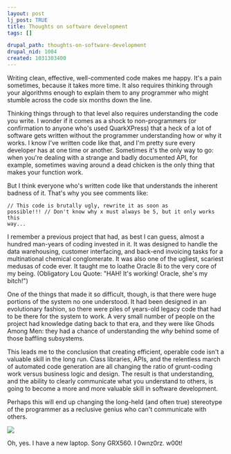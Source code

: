 ```yaml
--- 
layout: post
lj_post: TRUE
title: Thoughts on software development
tags: []

drupal_path: thoughts-on-software-development
drupal_nid: 1004
created: 1031303400
---
```

Writing clean, effective, well-commented code makes me happy. It's a pain sometimes, because it takes more time. It also requires thinking through your algorithms enough to explain them to any programmer who might stumble across the code six months down the line.

Thinking things through to that level also requires understanding the code you write. I wonder if it comes as a shock to non-programmers (or confirmation to anyone who's used QuarkXPress) that a heck of a lot of software gets written without the programmer understanding how or why it works. I know I've written code like that, and I'm pretty sure every developer has at one time or another. Sometimes it's the only way to go: when you're dealing with a strange and badly documented API, for example, sometimes waving around a dead chicken is the only thing that makes your function work.

But I think everyone who's written code like that understands the inherent badness of it. That's why you see comments like:

<CODE>// This code is brutally ugly, rewrite it as soon as possible!!!
// Don't know why x must always be 5, but it only works this way...</CODE>

I remember a previous project that had, as best I can guess, almost a hundred man-years of coding invested in it. It was designed to handle the data warehousing, customer interfacing, and back-end invoicing tasks for a multinational chemical conglomerate. It was also one of the ugliest, scariest medusas of code ever. It taught me to loathe Oracle 8i to the very core of my being. (Obligatory Lou Quote: "HAH! It's working! Oracle, she's my bitch!")

One of the things that made it so difficult, though, is that there were huge portions of the system no one understood. It had been designed in an evolutionary fashion, so there were piles of years-old legacy code that had to be there for the system to work. A very small number of people on the project had knowledge dating back to that era, and they were like Ghods Among Men: they had a chance of understanding the *why* behind some of those baffling subsystems.

This leads me to the conclusion that creating efficient, operable code isn't a valuable skill in the long run. Class libraries, APIs, and the relentless march of automated code generation are all changing the ratio of grunt-coding work versus business logic and design. The result is that understanding, and the ability to clearly communicate what you understand to others, is going to become a more and more valuable skill in software development.

Perhaps this will end up changing the long-held (and often true) stereotype of the programmer as a reclusive genius who can't communicate with others.


<img src=http://www.sonystyle.com/images/250x250/shots/pcggrx560.jpg>

Oh, yes. I have a new laptop. Sony GRX560. I 0wnz0rz. w00t!

